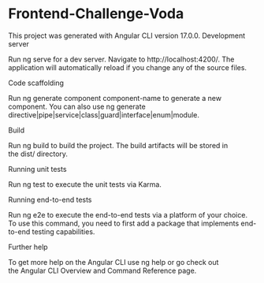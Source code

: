 # Frontend-Challenge-Voda
This project was generated with Angular CLI version 17.0.0.
Development server

Run ng serve for a dev server. Navigate to http://localhost:4200/. The application will automatically reload if you change any of the source files.

Code scaffolding

Run ng generate component component-name to generate a new component. You can also use ng generate directive|pipe|service|class|guard|interface|enum|module.

Build

Run ng build to build the project. The build artifacts will be stored in the dist/ directory.

Running unit tests

Run ng test to execute the unit tests via Karma.

Running end-to-end tests

Run ng e2e to execute the end-to-end tests via a platform of your choice. To use this command, you need to first add a package that implements end-to-end testing capabilities.

Further help

To get more help on the Angular CLI use ng help or go check out the Angular CLI Overview and Command Reference page.
